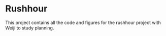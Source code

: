 # Rushhour
This project contains all the code and figures for the rushhour project with Weiji to study planning.
